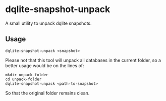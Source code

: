 # dqlite-snapshot-unpack

A small utility to unpack dqlite snapshots.

## Usage

```
dqlite-snapshot-unpack <snapshot>
```

Please not that this tool will unpack all databases in the current folder, so a better usage would be on the lines of:

```
mkdir unpack-folder
cd unpack-folder
dqlite-snapshot-unpack <path-to-snapshot>
```

So that the original folder remains clean.
